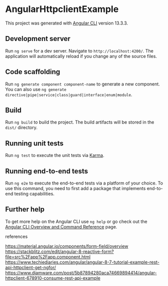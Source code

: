 # AngularHttpclientExample

This project was generated with [Angular CLI](https://github.com/angular/angular-cli) version 13.3.3.

## Development server

Run `ng serve` for a dev server. Navigate to `http://localhost:4200/`. The application will automatically reload if you change any of the source files.

## Code scaffolding

Run `ng generate component component-name` to generate a new component. You can also use `ng generate directive|pipe|service|class|guard|interface|enum|module`.

## Build

Run `ng build` to build the project. The build artifacts will be stored in the `dist/` directory.

## Running unit tests

Run `ng test` to execute the unit tests via [Karma](https://karma-runner.github.io).

## Running end-to-end tests

Run `ng e2e` to execute the end-to-end tests via a platform of your choice. To use this command, you need to first add a package that implements end-to-end testing capabilities.

## Further help

To get more help on the Angular CLI use `ng help` or go check out the [Angular CLI Overview and Command Reference](https://angular.io/cli) page.


references

https://material.angular.io/components/form-field/overview
https://stackblitz.com/edit/angular-8-reactive-form?file=src%2Fapp%2Fapp.component.html
https://www.techiediaries.com/angular/angular-8-7-tutorial-example-rest-api-httpclient-get-ngfor/
https://www.djamware.com/post/5b87894280aca74669894414/angular-httpclient-678910-consume-rest-api-example